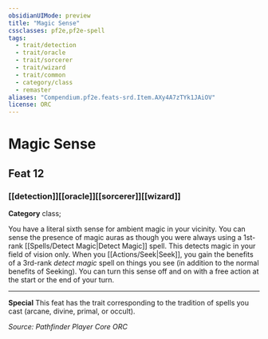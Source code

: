 ```yaml
---
obsidianUIMode: preview
title: "Magic Sense"
cssclasses: pf2e,pf2e-spell
tags:
  - trait/detection
  - trait/oracle
  - trait/sorcerer
  - trait/wizard
  - trait/common
  - category/class
  - remaster
aliases: "Compendium.pf2e.feats-srd.Item.AXy4A7zTYk1JAiOV"
license: ORC
---
```

# Magic Sense
## Feat 12
### [[detection]][[oracle]][[sorcerer]][[wizard]]

**Category** class; 




You have a literal sixth sense for ambient magic in your vicinity. You can sense the presence of magic auras as though you were always using a 1st-rank [[Spells/Detect Magic|Detect Magic]] spell. This detects magic in your field of vision only. When you [[Actions/Seek|Seek]], you gain the benefits of a 3rd-rank _detect magic_ spell on things you see (in addition to the normal benefits of Seeking). You can turn this sense off and on with a free action at the start or the end of your turn.

* * *

**Special** This feat has the trait corresponding to the tradition of spells you cast (arcane, divine, primal, or occult).

*Source: Pathfinder Player Core*
*ORC*